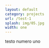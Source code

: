 ```yaml
---
layout: default
category: projects
url: /test-1
splash: img/05.jpg
width: one
---
```


testo numero uno